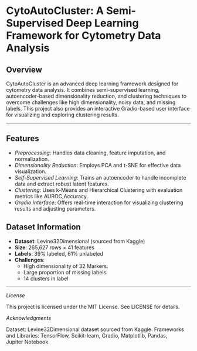 # CytoAutoCluster: A Semi-Supervised Deep Learning Framework for Cytometry Data Analysis

## Overview
CytoAutoCluster is an advanced deep learning framework designed for cytometry data analysis. It combines semi-supervised learning, autoencoder-based dimensionality reduction, and clustering techniques to overcome challenges like high dimensionality, noisy data, and missing labels. This project also provides an interactive Gradio-based user interface for visualizing and exploring clustering results.

---

## Features
- *Preprocessing*: Handles data cleaning, feature imputation, and normalization.
- *Dimensionality Reduction*: Employs PCA and t-SNE for effective data visualization.
- *Self-Supervised Learning*: Trains an autoencoder to handle incomplete data and extract robust latent features.
- *Clustering*: Uses k-Means and Hierarchical Clustering with evaluation metrics like AUROC,Accuracy.
- *Gradio Interface*: Offers real-time interaction for visualizing clustering results and adjusting parameters.

## Dataset Information
- **Dataset**: Levine32Dimensional (sourced from Kaggle)
- **Size**: 265,627 rows × 41 features
- **Labels**: 39% labeled, 61% unlabeled
- **Challenges**:
  - High dimensionality of 32 Markers.
  - Large proportion of missing labels.
  - 14 clusters in label

---
*License*

This project is licensed under the MIT License. See LICENSE for details.

*Acknowledgments*

Dataset: Levine32Dimensional dataset sourced from Kaggle.
Frameworks and Libraries: TensorFlow, Scikit-learn, Gradio, Matplotlib, Pandas, Jupiter Notebook.
